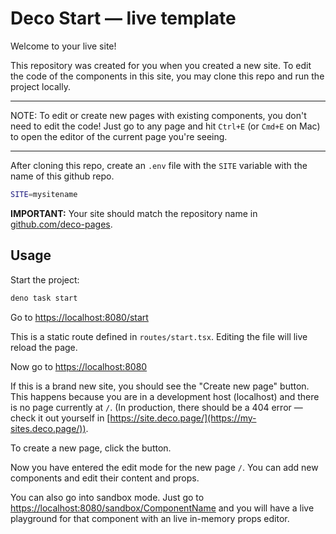 # Deco Start — live template

Welcome to your live site!

This repository was created for you when you created a new site. To edit the code of the components in this site, you may clone this repo and run the project locally.

---

NOTE: To edit or create new pages with existing components, you don't need to edit the code! Just go to any page and hit `Ctrl+E` (or `Cmd+E` on Mac) to open the editor of the current page you're seeing.

---

After cloning this repo, create an `.env` file with the `SITE` variable with the name of this github repo.

```sh
SITE=mysitename
```

**IMPORTANT:** Your site should match the repository name in [github.com/deco-pages](https://github.com/deco-pages).

## Usage

Start the project:

```sh
deno task start
```

Go to [https://localhost:8080/start](https://localhost:8080/start)

This is a static route defined in `routes/start.tsx`. Editing the file will live reload the page.

Now go to [https://localhost:8080](https://localhost:8080)

If this is a brand new site, you should see the "Create new page" button. This happens because you are in a development host (localhost) and there is no page currently at `/`. (In production, there should be a 404 error — check it out yourself in [https://site.deco.page/](https://my-sites.deco.page/)).

To create a new page, click the button.

Now you have entered the edit mode for the new page `/`. You can add new components and edit their content and props.

You can also go into sandbox mode. Just go to [https://localhost:8080/sandbox/ComponentName](https://localhost:8080/sandbox/ComponentName) and you will have a live playground for that component with an live in-memory props editor.
